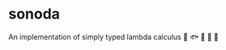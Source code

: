 # sonoda
An implementation of simply typed lambda calculus :ocean: :fish: :whale: :dolphin: :ocean:
